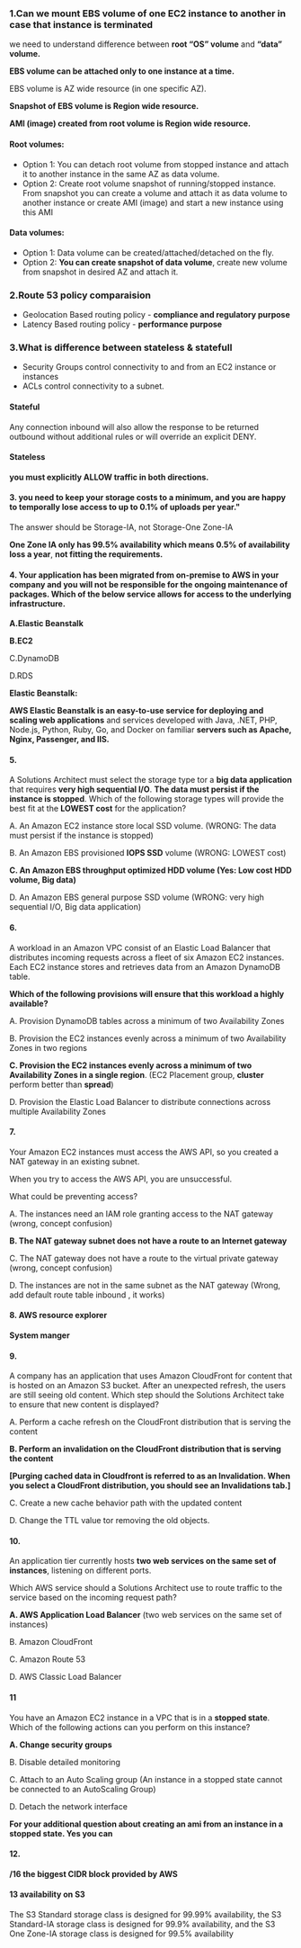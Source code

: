 ### 1.Can we mount EBS volume of one EC2 instance to another in case that instance is terminated

we need to understand difference between **root “OS” volume** and **“data” volume.**

**EBS volume can be attached only to one instance at a time.**

EBS volume is AZ wide resource (in one specific AZ).

**Snapshot of EBS volume is Region wide resource.**

**AMI (image) created from root volume is Region wide resource.**

#### Root volumes:

* Option 1: You can detach root volume from stopped instance and attach it to another instance in the same AZ as data volume. 
* Option 2: Create root volume snapshot of running/stopped instance. From snapshot you can create a volume and attach it as data volume to another instance or create AMI (image) and start a new instance using this AMI

#### Data volumes:

* Option 1: Data volume can be created/attached/detached on the fly. 
* Option 2: **You can create snapshot of data volume**, create new volume from snapshot in desired AZ and attach it.


### 2.Route 53 policy comparaision


* Geolocation Based routing policy - **compliance and regulatory purpose**
* Latency Based routing policy - **performance purpose**


### 3.What is difference between stateless & statefull

* Security Groups control connectivity to and from an EC2 instance or instances 
* ACLs control connectivity to a subnet.

#### Stateful 

Any connection inbound will also allow the response to be returned outbound without additional rules or will override an explicit DENY.

#### Stateless

**you must explicitly ALLOW traffic in both directions.**
 
 
 
#### 3. you need to keep your storage costs to a minimum, and you are happy to temporally lose access to up to 0.1% of uploads per year."

The answer should be Storage-IA, not Storage-One Zone-IA

**One Zone IA only has 99.5% availability which means 0.5% of availability loss a year**, **not fitting the requirements.**

#### 4. Your application has been migrated from on-premise to AWS in your company and you will not be responsible for the ongoing maintenance of packages. Which of the below service allows for access to the underlying infrastructure. 

**A.Elastic Beanstalk**

**B.EC2**

C.DynamoDB

D.RDS


**Elastic Beanstalk:**

**AWS Elastic Beanstalk is an easy-to-use service for deploying and scaling web applications** and services developed with Java, .NET, PHP, Node.js, Python, Ruby, Go, and Docker on familiar **servers such as Apache, Nginx, Passenger, and IIS.**


#### 5.

A Solutions Architect must select the storage type tor a **big data application** that requires **very high sequential I/O**. **The data must persist if the instance is stopped**. Which of the following storage types will provide the best fit at the **LOWEST cost** for the application?

A. An Amazon EC2 instance store local SSD volume. (WRONG: The data must persist if the instance is stopped)

B. An Amazon EBS provisioned **IOPS SSD** volume (WRONG: LOWEST cost)

**C. An Amazon EBS throughput optimized HDD volume (Yes: Low cost HDD volume, Big data)**

D. An Amazon EBS general purpose SSD volume (WRONG: very high sequential I/O, Big data application)


#### 6.

A workload in an Amazon VPC consist of an Elastic Load Balancer that distributes incoming requests across a fleet of six Amazon EC2 instances. Each EC2 instance stores and retrieves data from an Amazon DynamoDB table.

**Which of the following provisions will ensure that this workload a highly available?**


A. Provision DynamoDB tables across a minimum of two Availability Zones

B. Provision the EC2 instances evenly across a minimum of two Availability Zones in two regions

**C. Provision the EC2 instances evenly across a minimum of two Availability Zones in a single region**.  (EC2 Placement group, **cluster** perform better than **spread**)

D. Provision the Elastic Load Balancer to distribute connections across multiple Availability Zones

#### 7.

Your Amazon EC2 instances must access the AWS API, so you created a NAT gateway in an existing subnet.

When you try to access the AWS API, you are unsuccessful.

What could be preventing access?


A. The instances need an IAM role granting access to the NAT gateway (wrong, concept confusion)

**B. The NAT gateway subnet does not have a route to an Internet gateway**

C. The NAT gateway does not have a route to the virtual private gateway (wrong, concept confusion)

D. The instances are not in the same subnet as the NAT gateway (Wrong, add default route table inbound , it works)


#### 8. AWS resource explorer

**System manger**


#### 9.

 A company has an application that uses Amazon CloudFront for content that is hosted on an Amazon S3 bucket. After an unexpected refresh, the users are still seeing old content. Which step should the Solutions Architect take to ensure that new content is displayed?
 
A. Perform a cache refresh on the CloudFront distribution that is serving the content

**B. Perform an invalidation on the CloudFront distribution that is serving the content**

**[Purging cached data in Cloudfront is referred to as an Invalidation. When you select a CloudFront distribution, you should see an Invalidations tab.]**

C. Create a new cache behavior path with the updated content

D. Change the TTL value tor removing the old objects.


#### 10. 

An application tier currently hosts **two web services on the same set of instances**, listening on different ports.

Which AWS service should a Solutions Architect use to route traffic to the service based on the incoming request path?

**A. AWS Application Load Balancer** (two web services on the same set of instances)

B. Amazon CloudFront

C. Amazon Route 53

D. AWS Classic Load Balancer


#### 11

You have an Amazon EC2 instance in a VPC that is in a **stopped state**. Which of the following actions can you perform on this instance?

**A. Change security groups**

B. Disable detailed monitoring

C. Attach to an Auto Scaling group 
(An instance in a stopped state cannot be connected to an AutoScaling Group)

D. Detach the network interface

**For your additional question about creating an ami from an instance in a stopped state. Yes you can**

#### 12. 

**/16 the biggest CIDR block provided by AWS**
 
#### 13 availability on S3

The S3 Standard storage class is designed for 99.99% availability, the S3 Standard-IA storage class is designed for 99.9% availability, and the S3 One Zone-IA storage class is designed for 99.5% availability
